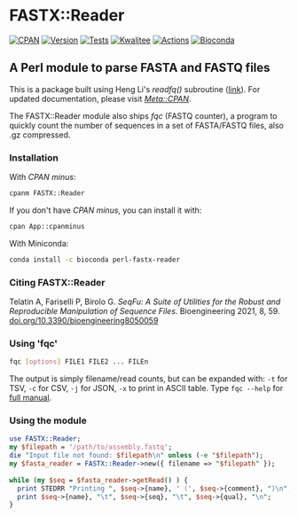 # FASTX::Reader

[![CPAN](https://img.shields.io/badge/CPAN-FASTX::Reader-1abc9c.svg)](https://metacpan.org/pod/FASTX::Reader)
[![Version](https://img.shields.io/cpan/v/FASTX-Reader.svg)](https://metacpan.org/pod/FASTX::Reader)
[![Tests](https://img.shields.io/badge/Tests-Grid-1abc9c.svg)](https://www.cpantesters.org/distro/F/FASTX-Reader.html) 
[![Kwalitee](https://cpants.cpanauthors.org/release/PROCH/FASTX-Reader-0.05.svg)](https://cpants.cpanauthors.org/release/PROCH/FASTX-Reader-0.60)
[![Actions](https://img.shields.io/github/workflow/status/telatin/FASTQ-Parser/CI)](https://github.com/telatin/FASTQ-Parser/actions)
[![Bioconda](https://img.shields.io/conda/vn/bioconda/perl-fastx-reader)](https://anaconda.org/bioconda/perl-fastx-reader)

## A Perl module to parse FASTA and FASTQ files

This is a package built using Heng Li's _readfq()_ subroutine ([link](https://github.com/lh3/readfq)). For updated documentation, please visit _[Meta::CPAN](https://metacpan.org/pod/FASTX::Reader)_.

The FASTX::Reader module also ships _fqc_ (FASTQ counter), a program to quickly count the number of sequences in a set of FASTA/FASTQ files, also .gz compressed.

### Installation

With _CPAN minus_:

```bash
cpanm FASTX::Reader
```

If you don't have _CPAN minus_, you can install it with:

```bash
cpan App::cpanminus
```

With Miniconda:

```bash
conda install -c bioconda perl-fastx-reader
```

### Citing FASTX::Reader

Telatin A, Fariselli P, Birolo G.
*SeqFu: A Suite of Utilities for the Robust and
Reproducible Manipulation of Sequence Files*. 
Bioengineering 2021, 8, 59. 
[doi.org/10.3390/bioengineering8050059](https://doi.org/10.3390/bioengineering8050059)

### Using 'fqc'

```bash
fqc [options] FILE1 FILE2 ... FILEn
```

The output is simply filename/read counts, but can be expanded with: `-t` for TSV, `-c` for CSV, `-j` for JSON, `-x` to print in ASCII table.
Type `fqc --help` for [full manual](https://metacpan.org/pod/distribution/FASTX-Reader/bin/fqc).

### Using the module

```perl
use FASTX::Reader;
my $filepath = '/path/to/assembly.fastq';
die "Input file not found: $filepath\n" unless (-e "$filepath");
my $fasta_reader = FASTX::Reader->new({ filename => "$filepath" });
 
while (my $seq = $fasta_reader->getRead() ) {
  print STEDRR "Printing ", $seq->{name}, ' (', $seq->{comment}, ")\n";
  print $seq->{name}, "\t", $seq->{seq}, "\t", $seq->{qual}, "\n";
}
```
 

